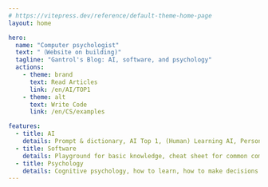 ```yaml
---
# https://vitepress.dev/reference/default-theme-home-page
layout: home

hero:
  name: "Computer psychologist"
  text: "（Website on building)"
  tagline: "Gantrol's Blog: AI, software, and psychology"
  actions:
    - theme: brand
      text: Read Articles
      link: /en/AI/TOP1
    - theme: alt
      text: Write Code
      link: /en/CS/examples

features:
  - title: AI
    details: Prompt & dictionary, AI Top 1, (Human) Learning AI, Personal Views on AI
  - title: Software
    details: Playground for basic knowledge, cheat sheet for common commands, entrepreneurship and employment, whether to create or purchase software...
  - title: Psychology
    details: Cognitive psychology, how to learn, how to make decisions...
---
```


